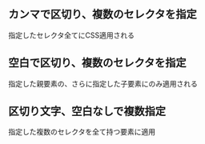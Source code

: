 ## カンマで区切り、複数のセレクタを指定

指定したセレクタ全てにCSS適用される

## 空白で区切り、複数のセレクタを指定

指定した親要素の、さらに指定した子要素にのみ適用される

## 区切り文字、空白なしで複数指定

指定した複数のセレクタを全て持つ要素に適用






